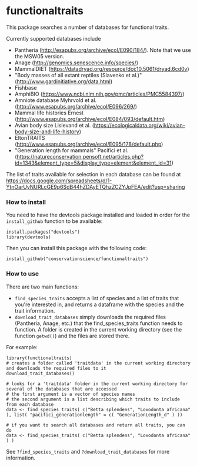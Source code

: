 
#  functionaltraits

This package searches a number of databases for functional traits. 

Currently supported databases include
- Pantheria (http://esapubs.org/archive/ecol/E090/184/). Note that we use the MSW05 version.
- Anage (http://genomics.senescence.info/species/)
- MammalDIET (https://datadryad.org/resource/doi:10.5061/dryad.6cd0v)
- "Body masses of all extant reptiles (Slavenko et al.)" (http://www.gardinitiative.org/data.html)
- Fishbase
- AmphiBIO (https://www.ncbi.nlm.nih.gov/pmc/articles/PMC5584397/)
- Amniote database Myhrvold et al. (http://www.esapubs.org/archive/ecol/E096/269/)
- Mammal life histories Ernest (http://www.esapubs.org/archive/ecol/E084/093/default.htm)
- Avian body size Lislevand et al. (https://ecologicaldata.org/wiki/avian-body-size-and-life-history)
- EltonTRAITS (http://www.esapubs.org/archive/ecol/E095/178/default.php)
- "Generation length for mammals" Pacifici et al. (https://natureconservation.pensoft.net/articles.php?id=1343&element_type=5&display_type=element&element_id=31)

The list of traits available for selection in each database can be found at https://docs.google.com/spreadsheets/d/1-YtnOarUyNURLcGE9p6SdB44hZDAyETQhzZCZYJpFEA/edit?usp=sharing 




### How to install
You need to have the devtools package installed and loaded in order for the `install_github` function to be available:
~~~~
install.packages("devtools")
library(devtools)
~~~~

Then you can install this package with the following code:
~~~~
install_github("conservationscience/functionaltraits")
~~~~




### How to use
There are two main functions:
* `find_species_traits` accepts a list of species and a list of traits that you're interested in, and returns a dataframe with the species and the trait information. 
* `download_trait_databases` simply downloads the required files (Pantheria, Anage, etc.) that the find_species_traits function needs to function. A folder is created in the current working directory (see the function `getwd()`) and the files are stored there.

For example:
~~~~
library(functionaltraits)
# creates a folder called 'traitdata' in the current working directory and downloads the required files to it
download_trait_databases()

# looks for a 'traitdata' folder in the current working directory for several of the databases that are accessed
# the first argument is a vector of species names
# the second argument is a list describing which traits to include from each database
data <- find_species_traits( c("Betta splendens", "Loxodonta africana" ), list( "pacifici_generationlength" = c( "GenerationLength_d" ) ))

# if you want to search all databases and return all traits, you can do 
data <- find_species_traits( c("Betta splendens", "Loxodonta africana" ) )

~~~~

See `?find_species_traits` and `?download_trait_databases` for more information. 

